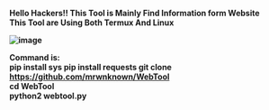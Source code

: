 <b>Hello Hackers!! This Tool is Mainly Find Information form Website<b> <br>
<b> This Tool are Using Both Termux And Linux<b><br>

![image](https://user-images.githubusercontent.com/108183497/176089150-21d2c45f-4ff8-435d-8178-af0a46c0392c.png)

<b>Command is: <b><br>
pip install sys
pip install requests
git clone https://github.com/mrwnknown/WebTool<br>
cd WebTool<br>
python2 webtool.py<br>

